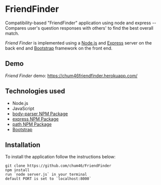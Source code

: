 # FriendFinder

Compatibility-based "FriendFinder" application using node and express -- Compares user's question responses with others' to find the
best overall match. 

*Friend Finder* is implemented using a [Node.js](https://nodejs.org/en/) and [Express](https://expressjs.com/) server on the back end and [Bootstrap](https://getbootstrap.com/) framework on the front end.

## Demo
	
*Friend Finder* demo: https://chum46friendfinder.herokuapp.com/

## Technologies used
- Node.js
- JavaScript
- [body-parser NPM Package](https://www.npmjs.com/package/body-parser)
- [express NPM Package](https://www.npmjs.com/package/express)
- [path NPM Package](https://www.npmjs.com/package/path)
- [Bootstrap](https://getbootstrap.com/)

## Installation

To install the application follow the instructions below:

	git clone https://github.com/chum46/FriendFinder
	npm install
	run `node server.js` in your terminal
    default PORT is set to `localhost:8000`
	
